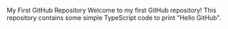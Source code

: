 My First GitHub Repository
Welcome to my first GitHub repository! This repository contains some simple TypeScript code to print "Hello GitHub". 
